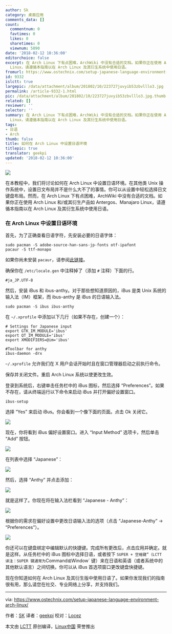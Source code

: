```yaml
---
author: Sk
category: 桌面应用
comments_data: []
count:
  commentnum: 0
  favtimes: 0
  likes: 0
  sharetimes: 0
  viewnum: 5890
date: '2018-02-12 10:36:00'
editorchoice: false
excerpt: 在 Arch Linux 下有点困难，ArchWiki 中没有合适的文档。如果你正在使用 Arch Linux 和/或其衍生产品如 Antergos、Manajaro
  Linux，请遵循本指南以在 Arch Linux 及其衍生系统中使用日语。
fromurl: https://www.ostechnix.com/setup-japanese-language-environment-arch-linux/
id: 9332
islctt: true
largepic: /data/attachment/album/201802/10/223727juvyib53zbvlllo3.jpg
permalink: /article-9332-1.html
pic: /data/attachment/album/201802/10/223727juvyib53zbvlllo3.jpg.thumb.jpg
related: []
reviewer: ''
selector: ''
summary: 在 Arch Linux 下有点困难，ArchWiki 中没有合适的文档。如果你正在使用 Arch Linux 和/或其衍生产品如 Antergos、Manajaro
  Linux，请遵循本指南以在 Arch Linux 及其衍生系统中使用日语。
tags:
- 日语
- Arch
thumb: false
title: 如何在 Arch Linux 中设置日语环境
titlepic: true
translator: geekpi
updated: '2018-02-12 10:36:00'
---
```


![](/data/attachment/album/201802/10/223727juvyib53zbvlllo3.jpg)


在本教程中，我们将讨论如何在 Arch Linux 中设置日语环境。在其他类 Unix 操作系统中，设置日文布局并不是什么大不了的事情。你可以从设置中轻松选择日文键盘布局。然而，在 Arch Linux 下有点困难，ArchWiki 中没有合适的文档。如果你正在使用 Arch Linux 和/或其衍生产品如 Antergos、Manajaro Linux，请遵循本指南以在 Arch Linux 及其衍生系统中使用日语。


### 在 Arch Linux 中设置日语环境


首先，为了正确查看日语字符，先安装必要的日语字体：



```
sudo pacman -S adobe-source-han-sans-jp-fonts otf-ipafont
pacaur -S ttf-monapo

```

如果你尚未安装 `pacaur`，请参阅[此链接](https://www.ostechnix.com/install-pacaur-arch-linux/)。


确保你在 `/etc/locale.gen` 中注释掉了（添加 `#` 注释）下面的行。



```
#ja_JP.UTF-8

```

然后，安装 iBus 和 ibus-anthy。对于那些想知道原因的，iBus 是类 Unix 系统的输入法（IM）框架，而 ibus-anthy 是 iBus 的日语输入法。



```
sudo pacman -S ibus ibus-anthy

```

在 `~/.xprofile` 中添加以下几行（如果不存在，创建一个）：



```
# Settings for Japanese input
export GTK_IM_MODULE='ibus'
export QT_IM_MODULE='ibus'
export XMODIFIERS=@im='ibus'

#Toolbar for anthy
ibus-daemon -drx

```

`~/.xprofile` 允许我们在 X 用户会话开始时且在窗口管理器启动之前执行命令。


保存并关闭文件。重启 Arch Linux 系统以使更改生效。


登录到系统后，右键单击任务栏中的 iBus 图标，然后选择 “Preferences”。如果不存在，请从终端运行以下命令来启动 iBus 并打开偏好设置窗口。



```
ibus-setup

```

选择 “Yes” 来启动 iBus。你会看到一个像下面的页面。点击 Ok 关闭它。


![](/data/attachment/album/201802/12/114148o1fciib9ecrh39nr.png)


现在，你将看到 iBus 偏好设置窗口。进入 “Input Method” 选项卡，然后单击 “Add” 按钮。


![](/data/attachment/album/201802/12/114149eh9d18vpw9fcdy2d.png)


在列表中选择 “Japanese”：


![](/data/attachment/album/201802/12/114150lt5k6uh62kyy4vyd.png)


然后，选择 “Anthy” 并点击添加：


![](/data/attachment/album/201802/12/114151wvb5bqwibnssz5bb.png)


就是这样了。你现在将在输入法栏看到 “Japanese - Anthy”：


![](/data/attachment/album/201802/12/114152dzx4eouep04e0ec8.png)


根据你的需求在偏好设置中更改日语输入法的选项（点击 “Japanese-Anthy” -> “Preferences”）。


![](/data/attachment/album/201802/12/114153olzeexw2ul4dgbae.png)


你还可以在键盘绑定中编辑默认的快捷键。完成所有更改后，点击应用并确定。就是这样。从任务栏中的 iBus 图标中选择日语，或者按下 `SUPER + 空格键”（LCTT 译注：SUPER 键通常为`Command`或`Window` 键）来在日语和英语（或者系统中的其他默认语言）之间切换。你可以从 iBus 首选项窗口更改键盘快捷键。


现在你知道如何在 Arch Linux 及其衍生版中使用日语了。如果你发现我们的指南很有用，那么请您在社交、专业网络上分享，并支持我们。




---


via: <https://www.ostechnix.com/setup-japanese-language-environment-arch-linux/>


作者：[SK](https://www.ostechnix.com) 译者：[geekpi](https://github.com/geekpi) 校对：[Locez](https://github.com/locez)


本文由 [LCTT](https://github.com/LCTT/TranslateProject) 原创编译，[Linux中国](https://linux.cn/) 荣誉推出